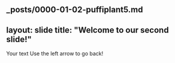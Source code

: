 _posts/0000-01-02-puffiplant5.md
---
layout: slide
title: "Welcome to our second slide!"
---
Your text
Use the left arrow to go back!
